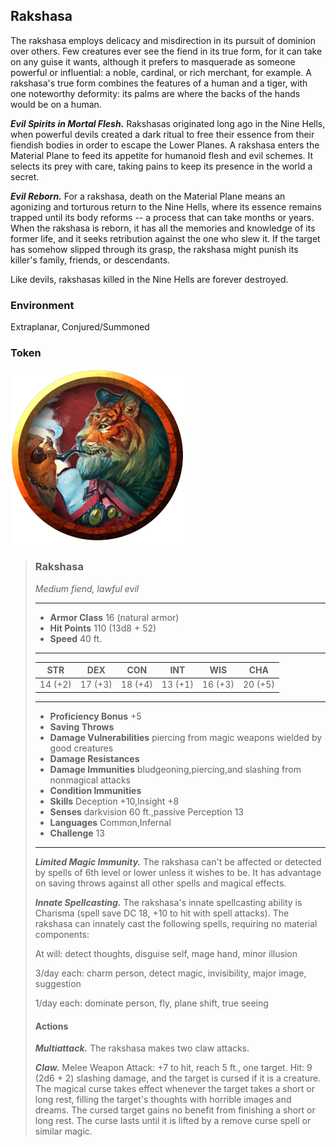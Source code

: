 ## Rakshasa
The rakshasa employs delicacy and misdirection in its pursuit of dominion over others. Few creatures ever see the fiend in its true form, for it can take on any guise it wants, although it prefers to masquerade as someone powerful or influential: a noble, cardinal, or rich merchant, for example. A rakshasa's true form combines the features of a human and a tiger, with one noteworthy deformity: its palms are where the backs of the hands would be on a human.

***Evil Spirits in Mortal Flesh.*** Rakshasas originated long ago in the Nine Hells, when powerful devils created a dark ritual to free their essence from their fiendish bodies in order to escape the Lower Planes. A rakshasa enters the Material Plane to feed its appetite for humanoid flesh and evil schemes. It selects its prey with care, taking pains to keep its presence in the world a secret.

***Evil Reborn.*** For a rakshasa, death on the Material Plane means an agonizing and torturous return to the Nine Hells, where its essence remains trapped until its body reforms -- a process that can take months or years. When the rakshasa is reborn, it has all the memories and knowledge of its former life, and it seeks retribution against the one who slew it. If the target has somehow slipped through its grasp, the rakshasa might punish its killer's family, friends, or descendants.

Like devils, rakshasas killed in the Nine Hells are forever destroyed.

### Environment
Extraplanar, Conjured/Summoned

### Token
![](Rakshasa-Token.png)

>### Rakshasa
>*Medium fiend, lawful evil*
>___
>- **Armor Class** 16 (natural armor)
>- **Hit Points** 110 (13d8 + 52)
>- **Speed** 40 ft.
>___
>|**STR**|**DEX**|**CON**|**INT**|**WIS**|**CHA**|
>|:---:|:---:|:---:|:---:|:---:|:---:|
>|14 (+2)|17 (+3)|18 (+4)|13 (+1)|16 (+3)|20 (+5)|
>
>___
>- **Proficiency Bonus** +5
>- **Saving Throws** 
>- **Damage Vulnerabilities** piercing from magic weapons wielded by good creatures
>- **Damage Resistances** 
>- **Damage Immunities** bludgeoning,piercing,and slashing from nonmagical attacks
>- **Condition Immunities** 
>- **Skills** Deception +10,Insight +8
>- **Senses** darkvision 60 ft.,passive Perception 13
>- **Languages** Common,Infernal
>- **Challenge** 13
>___
>***Limited Magic Immunity.*** The rakshasa can't be affected or detected by spells of 6th level or lower unless it wishes to be. It has advantage on saving throws against all other spells and magical effects.
>
>***Innate Spellcasting.*** The rakshasa's innate spellcasting ability is Charisma (spell save DC 18, +10 to hit with spell attacks). The rakshasa can innately cast the following spells, requiring no material components:
>
>At will: detect thoughts, disguise self, mage hand, minor illusion
>
>3/day each: charm person, detect magic, invisibility, major image, suggestion
>
>1/day each: dominate person, fly, plane shift, true seeing
>
>#### Actions
>***Multiattack.*** The rakshasa makes two claw attacks.
>
>***Claw.*** Melee Weapon Attack: +7 to hit, reach 5 ft., one target. Hit: 9 (2d6 + 2) slashing damage, and the target is cursed if it is a creature. The magical curse takes effect whenever the target takes a short or long rest, filling the target's thoughts with horrible images and dreams. The cursed target gains no benefit from finishing a short or long rest. The curse lasts until it is lifted by a remove curse spell or similar magic.
>
